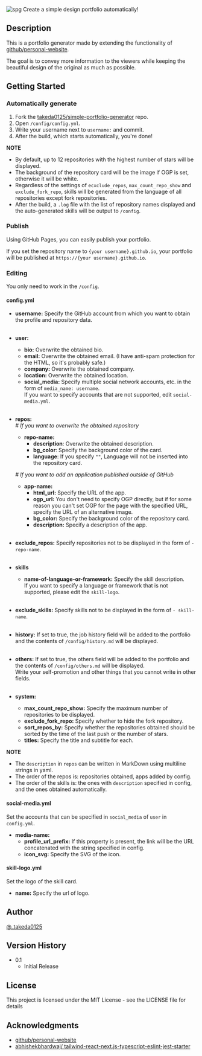![spg](https://user-images.githubusercontent.com/85210804/131278785-7ef1de44-dff2-48b0-9020-e556e2c470d5.png)
Create a simple design portfolio automatically!

## Description

This is a portfolio generator made by extending the functionality
of [github/personal-website](https://github.com/github/personal-website).

The goal is to convey more information to the viewers while keeping the beautiful design of the original as much as
possible.

## Getting Started

### Automatically generate

1. Fork the [takeda0125/simple-portfolio-generator](https://github.com/takeda0125/simple-portfolio-generator) repo.
2. Open `/config/config.yml`.
3. Write your username next to `username:` and commit.
4. After the build, which starts automatically, you're done!

**NOTE**

* By default, up to 12 repositories with the highest number of stars will be displayed.
* The background of the repository card will be the image if OGP is set, otherwise it will be white.
* Regardless of the settings of `ecxclude_repos`, `max_count_repo_show` and `exclude_fork_repo`, skills will be
  generated from the language of all repositories except fork repositories.
* After the build, a `.log` file with the list of repository names displayed and the auto-generated skills will be
  output to `/config`.

### Publish

Using GitHub Pages, you can easily publish your portfolio.

If you set the repository name to `{your username}.github.io`, your portfolio will be published
at `https://{your username}.github.io`.

### Editing

You only need to work in the `/config`.

#### config.yml

* **username:** Specify the GitHub account from which you want to obtain the profile and repository data.  
  <br/>

* **user:**
    * **bio:** Overwrite the obtained bio.
    * **email:** Overwrite the obtained email. (I have anti-spam protection for the HTML, so it's probably safe.)
    * **company:** Overwrite the obtained company.
    * **location:** Overwrite the obtained location.
    * **social_media:** Specify multiple social network accounts, etc. in the form of `media_name: username`.  
      If you want to specify accounts that are not supported, edit `social-media.yml`.  
      <br/>

* **repos:**  
  *\# If you want to overwrite the obtained repository*
    * **repo-name:**
        * **description**: Overwrite the obtained description.
        * **bg_color**: Specify the background color of the card.
        * **language**: If you specify `""`, Language will not be inserted into the repository card.

  *\# If you want to add an application published outside of GitHub*
    * **app-name:**
        * **html_url:** Specify the URL of the app.
        * **ogp_url:** You don't need to specify OGP directly, but if for some reason you can't set OGP for the page
          with the specified URL, specify the URL of an alternative image.
        * **bg_color:** Specify the background color of the repository card.
        * **description:** Specify a description of the app.  
          <br/>

* **exclude_repos:** Specify repositories not to be displayed in the form of `- repo-name`.  
  <br/>

* **skills**
    * **name-of-language-or-framework:** Specify the skill description.  
      If you want to specify a language or framework that is not supported, please edit the `skill-logo`.  
      <br/>

* **exclude_skills:** Specify skills not to be displayed in the form of `- skill-name`.  
  <br/>

* **history:** If set to true, the job history field will be added to the portfolio and the contents
  of `/config/history.md` will be displayed.  
  <br/>

* **others:** If set to true, the others field will be added to the portfolio and the contents of `/config/others.md`
  will be displayed.  
  Write your self-promotion and other things that you cannot write in other fields.  
  <br/>

* **system:**
    * **max_count_repo_show:** Specify the maximum number of repositories to be displayed.
    * **exclude_fork_repo:** Specify whether to hide the fork repository.
    * **sort_repos_by:** Specify whether the repositories obtained should be sorted by the time of the last push or the
      number of stars.
    * **titles:** Specify the title and subtitle for each.

**NOTE**

* The `description` in `repos` can be written in MarkDown using multiline strings in yaml.
* The order of the repos is: repositories obtained, apps added by config.
* The order of the skills is: the ones with `description` specified in config, and the ones obtained automatically.

#### social-media.yml

Set the accounts that can be specified in `social_media` of `user` in `config.yml`.

* **media-name:**
    * **profile_url_prefix:** If this property is present, the link will be the URL concatenated with the string
      specified in config.
    * **icon_svg:** Specify the SVG of the icon.

#### skill-logo.yml

Set the logo of the skill card.

* **name:** Specify the url of logo.

## Author

[@_takeda0125](https://twitter.com/_takeda0125)

## Version History

* 0.1
    * Initial Release

## License

This project is licensed under the MIT License - see the LICENSE file for details

## Acknowledgments

* [github/personal-website](https://github.com/github/personal-website)
* [abhishekbhardwaj/ tailwind-react-next.js-typescript-eslint-jest-starter](https://github.com/abhishekbhardwaj/tailwind-react-next.js-typescript-eslint-jest-starter)
